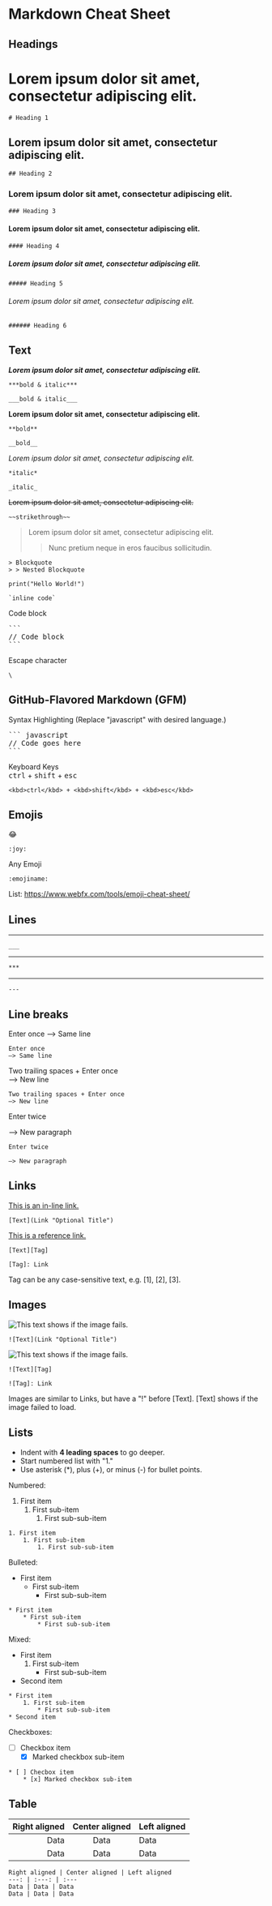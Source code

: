 # Markdown Cheat Sheet

<!------------------------------------------------------------>

## Headings

# Lorem ipsum dolor sit amet, consectetur adipiscing elit.
```
# Heading 1
```
## Lorem ipsum dolor sit amet, consectetur adipiscing elit.
```
## Heading 2
``` 
### Lorem ipsum dolor sit amet, consectetur adipiscing elit.
```
### Heading 3
```
#### Lorem ipsum dolor sit amet, consectetur adipiscing elit.
```
#### Heading 4
```
##### Lorem ipsum dolor sit amet, consectetur adipiscing elit.
```
##### Heading 5
```
###### Lorem ipsum dolor sit amet, consectetur adipiscing elit.
```
###### Heading 6
```

<!------------------------------------------------------------>

## Text

***Lorem ipsum dolor sit amet, consectetur adipiscing elit.***
```
***bold & italic***
```
```
___bold & italic___
```

**Lorem ipsum dolor sit amet, consectetur adipiscing elit.**
```
**bold**
```
```
__bold__
```

_Lorem ipsum dolor sit amet, consectetur adipiscing elit._
```
*italic* 
```
```
_italic_  
```

~~Lorem ipsum dolor sit amet, consectetur adipiscing elit.~~
```
~~strikethrough~~
```

> Lorem ipsum dolor sit amet, consectetur adipiscing elit.
> >  Nunc pretium neque in eros faucibus sollicitudin.
```
> Blockquote
> > Nested Blockquote
```

`print("Hello World!")`
```
`inline code`
```

Code block
<pre>
```
// Code block
```
</pre>

Escape character
```
\
```


<!------------------------------------------------------------>

## GitHub-Flavored Markdown (GFM)

Syntax Highlighting (Replace "javascript" with desired language.)
<pre>
``` javascript
// Code goes here
```
</pre>

Keyboard Keys  
<kbd>ctrl</kbd> + <kbd>shift</kbd> + <kbd>esc</kbd>
```
<kbd>ctrl</kbd> + <kbd>shift</kbd> + <kbd>esc</kbd>
```

<!------------------------------------------------------------>

## Emojis

😂
```
:joy:
```

Any Emoji
```
:emojiname:
```
List: https://www.webfx.com/tools/emoji-cheat-sheet/

<!------------------------------------------------------------>

## Lines

___
```
___
```
***
```
***
```
---
```
---
```

<!------------------------------------------------------------>

## Line breaks

Enter once
—> Same line
```
Enter once
—> Same line
```
Two trailing spaces + Enter once  
—> New line
```
Two trailing spaces + Enter once  
—> New line
```
Enter twice

—> New paragraph
```
Enter twice

—> New paragraph
```

<!------------------------------------------------------------>

## Links

[This is an in-line link.](https://github.com/qualuo/Markdown-Cheat-Sheet "Optional Title")
```
[Text](Link "Optional Title")  
```
[This is a reference link.][1] 
```
[Text][Tag]  

[Tag]: Link   
```
[1]: https://github.com/qualuo/Markdown-Cheat-Sheet
    
Tag can be any case-sensitive text, e.g. \[1], [2], [3].

<!------------------------------------------------------------>

## Images

![This text shows if the image fails.](https://avatars.githubusercontent.com/u/10774983?s=96&v=4 "This is an in-line image.")
```
![Text](Link "Optional Title")  
```

![This text shows if the image fails.][img1]
```
![Text][Tag]  

![Tag]: Link   
```
[img1]: https://avatars.githubusercontent.com/u/10774983?s=96&v=4 "This is a reference image."

Images are similar to Links, but have a "!" before [Text]. [Text] shows if the image failed to load.

<!------------------------------------------------------------>

## Lists

* Indent with **4 leading spaces** to go deeper.  
* Start numbered list with "1."  
* Use asterisk (*), plus (+), or minus (-) for bullet points.

Numbered:  
1. First item
    1. First sub-item  
        1. First sub-sub-item  
```
1. First item
    1. First sub-item  
        1. First sub-sub-item
```

Bulleted:  
* First item
    * First sub-item
        * First sub-sub-item
```
* First item
    * First sub-item  
        * First sub-sub-item
```

Mixed:
* First item
   1. First sub-item
       * First sub-sub-item
* Second item
```
* First item
    1. First sub-item  
        * First sub-sub-item
* Second item
```

Checkboxes:
* [ ] Checkbox item
    * [x] Marked checkbox sub-item
```
* [ ] Checbox item
    * [x] Marked checkbox sub-item
```

<!------------------------------------------------------------>

## Table

Right aligned | Center aligned | Left aligned
---: | :---: | :---
Data | Data | Data
Data | Data | Data
```
Right aligned | Center aligned | Left aligned
---: | :---: | :---
Data | Data | Data
Data | Data | Data
```
